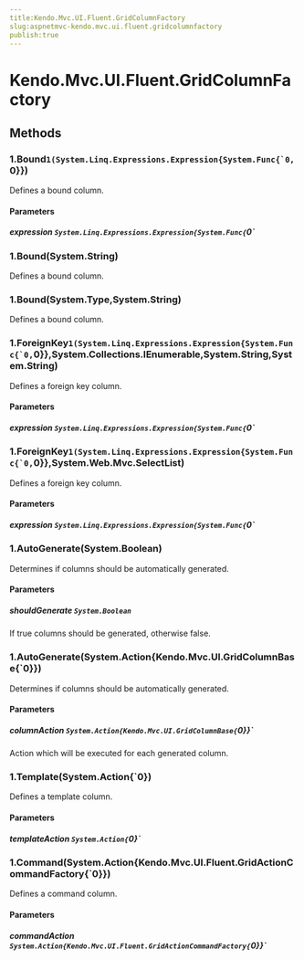 ```yaml
---
title:Kendo.Mvc.UI.Fluent.GridColumnFactory
slug:aspnetmvc-kendo.mvc.ui.fluent.gridcolumnfactory
publish:true
---
```


# Kendo.Mvc.UI.Fluent.GridColumnFactory

## Methods

### 1.Bound``1(System.Linq.Expressions.Expression{System.Func{`0,``0}})
Defines a bound column.

#### Parameters

##### expression `System.Linq.Expressions.Expression{System.Func{`0`

            

### 1.Bound(System.String)
Defines a bound column.

### 1.Bound(System.Type,System.String)
Defines a bound column.

### 1.ForeignKey``1(System.Linq.Expressions.Expression{System.Func{`0,``0}},System.Collections.IEnumerable,System.String,System.String)
Defines a foreign key column.

#### Parameters

##### expression `System.Linq.Expressions.Expression{System.Func{`0`

            

### 1.ForeignKey``1(System.Linq.Expressions.Expression{System.Func{`0,``0}},System.Web.Mvc.SelectList)
Defines a foreign key column.

#### Parameters

##### expression `System.Linq.Expressions.Expression{System.Func{`0`

            

### 1.AutoGenerate(System.Boolean)
Determines if columns should be automatically generated.

#### Parameters

##### shouldGenerate `System.Boolean`
If true columns should be generated, otherwise false.

### 1.AutoGenerate(System.Action{Kendo.Mvc.UI.GridColumnBase{`0}})
Determines if columns should be automatically generated.

#### Parameters

##### columnAction `System.Action{Kendo.Mvc.UI.GridColumnBase{`0}}`
Action which will be executed for each generated column.

### 1.Template(System.Action{`0})
Defines a template column.

#### Parameters

##### templateAction `System.Action{`0}`

            

### 1.Command(System.Action{Kendo.Mvc.UI.Fluent.GridActionCommandFactory{`0}})
Defines a command column.

#### Parameters

##### commandAction `System.Action{Kendo.Mvc.UI.Fluent.GridActionCommandFactory{`0}}`

            